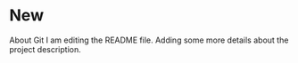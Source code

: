 # New
About Git
I am editing the README file. Adding some more details about the project description.

